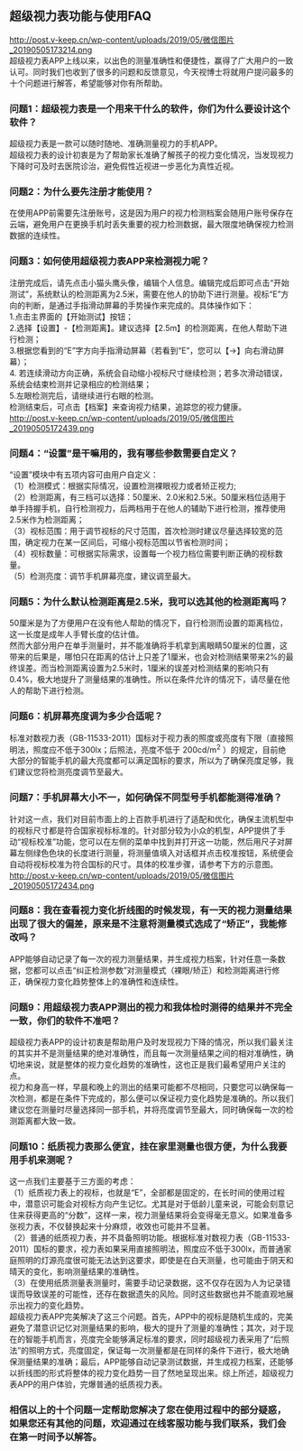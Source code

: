 ## 超级视力表功能与使用FAQ  
http://post.v-keep.cn/wp-content/uploads/2019/05/微信图片_20190505173214.png  
超级视力表APP上线以来，以出色的测量准确性和便捷性，赢得了广大用户的一致认可。同时我们也收到了很多的问题和反馈意见，今天视博士将就用户提问最多的十个问题进行解答，希望能够对你有所帮助。  
### 问题1：超级视力表是一个用来干什么的软件，你们为什么要设计这个软件？  
超级视力表是一款可以随时随地、准确测量视力的手机APP。  
超级视力表的设计初衷是为了帮助家长准确了解孩子的视力变化情况，当发现视力下降时可及时去医院诊治，避免假性近视进一步恶化为真性近视。  
### 问题2：为什么要先注册才能使用？  
在使用APP前需要先注册账号，这是因为用户的视力检测档案会随用户账号保存在云端，避免用户在更换手机时丢失重要的视力检测数据，最大限度地确保视力检测数据的连续性。   
### 问题3：如何使用超级视力表APP来检测视力呢？  
注册完成后，请先点击小猫头鹰头像，编辑个人信息。编辑完成后即可点击“开始测试”，系统默认的检测距离为2.5米，需要在他人的协助下进行测量。视标“E”方向的判断，是通过手指滑动屏幕的手势操作来完成的。具体操作如下：  
 1.点击主界面的【开始测试】按钮；  
2.选择【设置】-【检测距离】。建议选择【2.5m】的检测距离，在他人帮助下进行检测；  
3.根据您看到的“E”字方向手指滑动屏幕（若看到“E”，您可以【→】向右滑动屏幕）；   
4. 若连续滑动方向正确，系统会自动缩小视标尺寸继续检测；若多次滑动错误，系统会结束检测并记录相应的检测结果；   
5.左眼检测完后，请继续进行右眼的检测。   
检测结束后，可点击【档案】来查询视力结果，追踪您的视力健康。  
http://post.v-keep.cn/wp-content/uploads/2019/05/微信图片_20190505172439.png  
### 问题4：“设置”是干嘛用的，我有哪些参数需要自定义？  
“设置”模块中有五项内容可由用户自定义：  
（1）检测模式：根据实际情况，设置检测裸眼视力或者矫正视力;  
（2）检测距离，有三档可以选择：50厘米、2.0米和2.5米。50厘米档位适用于单手持握手机，自行检测视力，后两档用于在他人的辅助下进行检测，推荐使用2.5米作为检测距离；  
（3）视标范围：用于调节视标的尺寸范围，首次检测时建议尽量选择较宽的范围，确定视力在某一区间后，可缩小视标范围以节省检测时间；  
（4）视标数量：可根据实际需求，设置每一个视力档位需要判断正确的视标数量。  
（5）检测亮度：调节手机屏幕亮度，建议调至最大。  
### 问题5：为什么默认检测距离是2.5米，我可以选其他的检测距离吗？  
50厘米是为了方便用户在没有他人帮助的情况下，自行检测而设置的距离档位，这一长度是成年人手臂长度的估计值。  
然而大部分用户在单手测量时，并不能准确将手机拿到离眼睛50厘米的位置，这带来的后果是，哪怕只在距离的估计上只差了1厘米，也会对检测结果带来2%的最终误差。而当检测距离设置为2.5米时，1厘米的误差对检测结果的影响只有0.4%，极大地提升了测量结果的准确性。所以在条件允许的情况下，请尽量在他人的帮助下进行检测。  
### 问题6：机屏幕亮度调为多少合适呢？  
标准对数视力表（GB-11533-2011）国标对于视力表的照度或亮度有下限（直接照明法，照度应不低于300lx；后照法，亮度不低于 200cd/m<sup>2</sup> ）的规定，目前绝大部分的智能手机的最大亮度都可以满足国标的要求，所以为了确保亮度足够，我们建议您将检测亮度调节至最大。  
### 问题7：手机屏幕大小不一，如何确保不同型号手机都能测得准确？  
针对这一点，我们对目前市面上的上百款手机进行了适配和优化，确保主流机型中的视标尺寸都是符合国家视标标准的。针对部分较为小众的机型，APP提供了手动“视标校准”功能，您可以在左侧的菜单中找到并打开这一功能，然后用尺子对屏幕左侧绿色色块的长度进行测量，将测量值填入对话框并点击校准按钮，系统便会自动将视标校准为符合国标的尺寸。具体的校准步骤，请参考下方的示意图。  
http://post.v-keep.cn/wp-content/uploads/2019/05/微信图片_20190505172434.png  
### 问题8：我在查看视力变化折线图的时候发现，有一天的视力测量结果出现了很大的偏差，原来是不注意将测量模式选成了“矫正”，我能修改吗？  
APP能够自动记录了每一次的视力测量结果，并生成视力档案，针对任意一条数据，您都可以点击“纠正检测参数”对测量模式（裸眼/矫正）和检测距离进行修正，确保视力变化趋势整体上的准确性和连续性。  
### 问题9：用超级视力表APP测出的视力和我体检时测得的结果并不完全一致，你们的软件不准吧？  
超级视力表APP的设计初衷是帮助用户及时发现视力下降的情况，所以我们最关注的其实并不是测量结果的绝对准确性，而且每一次测量结果之间的相对准确性，确切地来说，就是整体的视力变化趋势的准确性，这也正是我们最希望用户关注的点。   
视力和身高一样，早晨和晚上的测出的结果可能都不尽相同，只要您可以确保每一次检测，都是在条件下完成的，那么便可以保证视力变化趋势是准确的。所以我们建议您在测量时尽量选择同一部手机，并将亮度调节至最大，同时确保每一次的检测距离都大致一致。   
### 问题10：纸质视力表那么便宜，挂在家里测量也很方便，为什么我要用手机来测呢？   
这一点我们主要基于三方面的考虑：  
（1）纸质视力表上的视标，也就是“E”，全部都是固定的，在长时间的使用过程中，潜意识可能会对视标方向产生记忆。尤其是对于低龄儿童来说，可能会刻意记住来获得更高的“分数”，这样一来，视力测量结果将会变得毫无意义。如果准备多张视力表，不仅替换起来十分麻烦，收效也可能并不显著。  
（2）普通的纸质视力表，并不具备照明功能。根据标准对数视力表（GB-11533-2011）国标的要求，视力表如果采用直接照明法，照度应不低于300lx，而普通家庭照明的灯源亮度很可能无法达到这要求，即使是在白天测量，也可能由于阴天和晴天的变化，影响测量结果的准确性。  
（3）在使用纸质测量表测量时，需要手动记录数据，这不仅存在因为人为记录错误而导致误差的可能性，还存在数据遗失的风险。同时这些数据也并不能直观地展示出视力的变化趋势。   
超级视力表APP完美解决了这三个问题。首先，APP中的视标是随机生成的，完美避免了潜意识记忆对测量结果的影响，极大的提升了测量的准确性；其次，对于现在的智能手机而言，亮度完全能够满足标准的要求，同时超级视力表采用了“后照法”的照明方式，亮度固定，保证每一次测量都是在同样的条件下进行，极大地确保测量结果的准确；最后，APP能够自动记录测试数据，并生成视力档案，还能够以折线图的形式将整体的视力变化趋势一目了然地呈现出来。综上所述，超级视力表APP的用户体验，完爆普通的纸质视力表。  
### 相信以上的十个问题一定帮助您解决了您在使用过程中的部分疑惑，如果您还有其他的问题，欢迎通过在线客服功能与我们联系，我们会在第一时间予以解答。  
   
